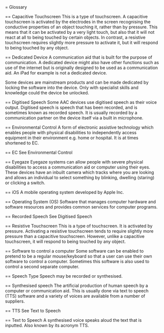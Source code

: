 = Glossary

== Capacitive Touchscreen This is a type of touchscreen. A capacitive
touchscreen is activated by the electrodes in the screen recognising the
conductive properties of an object touching it, rather than by pressure.
This means that it can be activated by a very light touch, but also that
it will not react at all to being touched by certain objects. In
contrast, a resistive touchscreen requires slightly more pressure to
activate it, but it will respond to being touched by any object.

== Dedicated Device A communication aid that is built for the purpose of
communication. A dedicated device might also have other functions such
as use of the internet but is originally designed to be used as a
communication aid. An iPad for example is not a dedicated device.

Some devices are mainstream products and can be made dedicated by
locking the software into the device. Only with specialist skills and
knowledge could the device be unlocked.

== Digitised Speech Some AAC devices use digitised speech as their voice
output. Digitised speech is speech that has been recorded, and is
sometimes known as recorded speech. It is usually recorded by a
communication partner on the device itself via a built in microphone.

== Environmental Control A form of electronic assistive technology which
enables people with physical disabilities to independently access
equipment in their environment e.g. home or hospital. It is at times
shortened to EC.

== EC See Environmental Control

== Eyegaze Eyegaze systems can allow people with severe physical
disabilities to access a communication aid or computer using their eyes.
These devices have an inbuilt camera which tracks where you are looking
and allows an individual to select something by blinking, dwelling
(staring) or clicking a switch.

== iOS A mobile operating system developed by Apple Inc.

== Operating System (OS) Software that manages computer hardware and
software resources and provides common services for computer programs.

== Recorded Speech See Digitised Speech

== Resistive Touchscreen This is a type of touchscreen. It is activated
by pressure. Activating a resistive touchscreen tends to require
slightly more pressure than a capacitive touchscreen. However, unlike a
capacitive touchscreen, it will respond to being touched by any object.

== Software to control a computer Some software can be enabled to
pretend to be a regular mouse/keyboard so that a user can use their own
software to control a computer. Sometimes this software is also used to
control a second separate computer.

== Speech Type Speech may be recorded or synthesised.

== Synthesised speech The artificial production of human speech by a
computer or communication aid. This is usually done via text to speech
(TTS) software and a variety of voices are available from a number of
suppliers.

== TTS See Text to Speech

== Text to Speech A synthesised voice speaks aloud the text that is
inputted. Also known by its acronym TTS.

